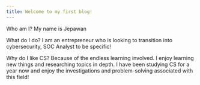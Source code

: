 ```yaml
---
title: Welcome to my first blog!
---
```


Who am I? My name is Jepawan

What do I do? I am an entrepreneur who is looking to transition into cybersecurity, SOC Analyst to be specific!

Why do I like CS? Because of the endless learning involved. I enjoy learning new things and researching topics in depth. I have been studying CS for a year now and enjoy the investigations and problem-solving associated with this field!
